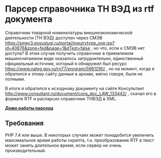 # Парсер справочника ТН ВЭД из rtf документа

Справочник товарной номенклатуры внешнеэкономической деятельности (ТН ВЭД) доступен через СМЭВ https://smev3.gosuslugi.ru/portal/inquirytype_one.jsp?id=40676&zone=fed&page=1&dTest=false , но что, если к СМЭВ нет доступа? В этом случае получить справочник в приемлемом машиночитаемом виде оказалось затруднительно, единственный официальный источник, который я обнаружил был ресурс https://www.nalog.gov.ru/rn77/program/5961290/ , но на момент, когда я обратился к этому сайту данные в архиве, мягко говоря, были не полными.

В итоге я обратился к исходному документу на сайте Консультант http://www.consultant.ru/document/cons_doc_LAW_133442/ , скачал его в формате RTF и распарсил справочник ТНВЭД в XML.

**[Демо работы парсера](http://pgood.space/userfiles/file/viewbox/demo/)**

## Требования

PHP 7.4 или выше. В некоторых случаях может понадобится увеличить максимальное время работы скрипта, т.к. преобразование RTF в текст может занять длительное время, если сервер не очень производительный.